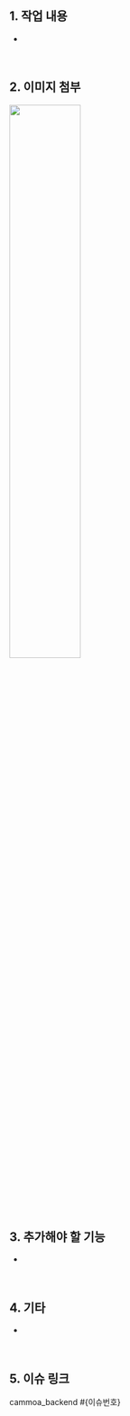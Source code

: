 ## 1. 작업 내용

- 
<br/>

## 2. 이미지 첨부

<img src="{사진 링크}" width="50%" height="50%">
<br/>

## 3. 추가해야 할 기능

-
<br/>

## 4. 기타

- 
<br/>

## 5. 이슈 링크
 cammoa_backend #{이슈번호}
